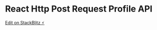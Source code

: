 # React Http Post Request Profile API

[Edit on StackBlitz ⚡️](https://stackblitz.com/edit/react-http-post-request-examples-fetch-tokl8l)
